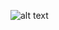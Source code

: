 ![alt text](https://www.google.com.hk/url?sa=i&url=https%3A%2F%2Fgist.github.com%2Fmbostock%2F4063550&psig=AOvVaw1vyyRlsxPNHH-OeQ36nkki&ust=1624484445542000&source=images&cd=vfe&ved=2ahUKEwjz9emjmqzxAhVFy6QKHcZAAH8QjRx6BAgAEAw)
